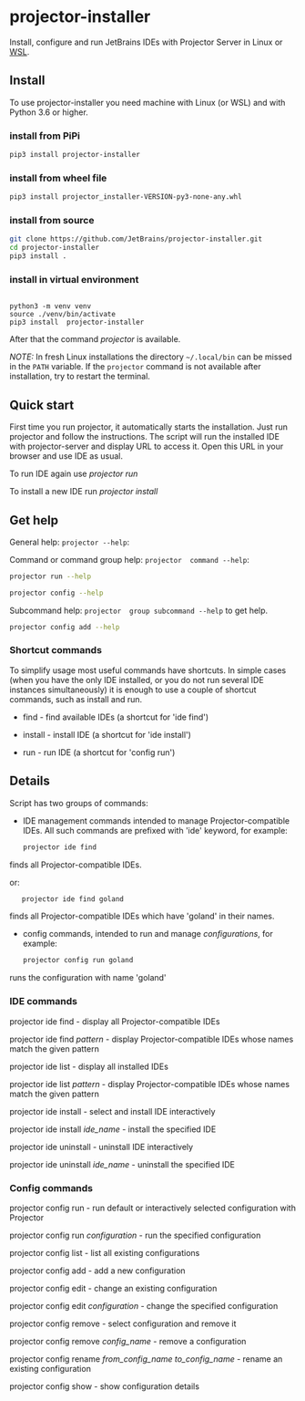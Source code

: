 # projector-installer 

Install, configure and run JetBrains IDEs with Projector Server in Linux or [WSL](https://docs.microsoft.com/windows/wsl/).

## Install
To use projector-installer you need machine with Linux (or WSL) and with Python 3.6 or higher.

### install from PiPi
```bash
pip3 install projector-installer 
```

### install from wheel file 
```bash
pip3 install projector_installer-VERSION-py3-none-any.whl
```
### install from source 
```bash 
git clone https://github.com/JetBrains/projector-installer.git
cd projector-installer
pip3 install .
```

### install in virtual environment

```commandline

python3 -m venv venv
source ./venv/bin/activate 
pip3 install  projector-installer 
``` 

After that the command _projector_ is available. 

_NOTE:_ In fresh Linux installations the directory ```~/.local/bin```
can be missed in the ```PATH``` variable. If the ```projector``` command
is not available after installation, try to restart the terminal.


## Quick start 
First time you run projector, it automatically starts the installation.
Just run projector and follow the instructions. 
The script will run the installed IDE with projector-server and display URL to access it. 
Open this URL in your browser and use IDE as usual.

To run IDE again use _projector run_

To install a new IDE run _projector install_ 

## Get help 
General help: ```projector --help```:
 
Command or command group help: ```projector  command --help```:
```bash
projector run --help

projector config --help
```

Subcommand help: ```projector  group subcommand --help``` to get help.

```bash
projector config add --help
```

### Shortcut commands

To simplify usage most useful commands have shortcuts. In simple cases 
(when you have the only IDE installed, or you do not run several IDE instances simultaneously) 
it is enough to use a couple of shortcut commands, such as install and run.

- find  - find available IDEs (a shortcut for 'ide find')
 
- install - install IDE (a shortcut for 'ide install')

- run - run IDE (a shortcut for 'config run')


## Details 

Script has two groups of commands:

- IDE management commands intended to manage Projector-compatible IDEs.
  All such commands are prefixed with 'ide' keyword, for example:
    
    ```bash
    projector ide find 
    ``` 
   
finds all Projector-compatible IDEs. 
 
or:

```bash
   projector ide find goland
``` 
 
finds all Projector-compatible IDEs which have 'goland' in their names.

- config commands, intended to run and manage _configurations_, for example:
    ```bash 
    projector config run goland
   ``` 
    
runs the configuration with name 'goland'


### IDE commands
projector ide find - display all Projector-compatible IDEs

projector ide find _pattern_ - display Projector-compatible IDEs whose names match the given pattern

projector ide list - display all installed IDEs

projector ide list _pattern_ - display Projector-compatible IDEs whose names match the given pattern

projector ide install - select and install IDE interactively
 
projector ide install _ide_name_ - install the specified IDE

projector ide uninstall - uninstall IDE interactively 

projector ide uninstall _ide_name_ - uninstall the specified IDE 

### Config commands 
projector config run - run default or interactively selected configuration with Projector
 
projector config run _configuration_ - run the specified configuration

projector config list - list all existing configurations
 
projector config add - add a new configuration

projector config edit - change an existing configuration

projector config edit _configuration_ - change the specified configuration

projector config remove - select configuration and remove it 

projector config remove _config_name_ - remove a configuration

projector config rename _from_config_name_ _to_config_name_ - rename an existing configuration

projector config show - show configuration details

 